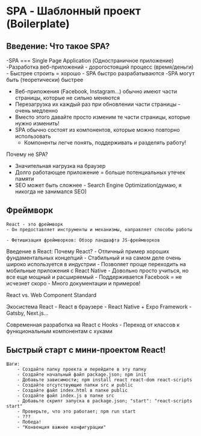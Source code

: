 # SPA - Шаблонный проект (Boilerplate)

## Введение: Что такое SPA?
-SPA === Single Page Application (Одностраничное приложение)
-Разработка веб-приложений - дорогостоящий процесс (время/деньги)
    - Быстрее строить = хорошо
    - SPA быстро разрабатываются
-SPA могут быть (теоретически) быстрее
   - Веб-приложения (Facebook, Instagram...) обычно имеют части страницы, которые не сильно меняются
   - Перезагрузка их каждый раз при обновлении части страницы - очень медленно
   - Вместо этого давайте просто изменим те части страницы, которые нужно изменить!
- SPA обычно состоят из компонентов, которые можно повторно использовать
    - Компоненты легче понять, поддерживать и разделять работу!

Почему не SPA?
   - Значительная нагрузка на браузер
   - Долго работающее приложение = больше потенциальных утечек памяти
   - SEO может быть сложнее - Search Engine Optimization(думаю, я никогда не занимался SEO) 

## Фреймворк
    React - это фреймворк
    - Он предоставляет инструменты и механизмы, направляет способы работы
    
    - Фетишизация фреймворков: Обзор ландшафта JS-фреймворков

Введение в React: Почему React?
    - Отличный пример хороших фундаментальных концепций
    - Стабильный и на самом деле очень широко используется в индустрии
    - Позволяет проще переходить на мобильные приложения с React Native
    - Довольно просто учиться, но все еще мощный и расширяемый
    - Поддерживается Facebook = не исчезнет скоро
    - Много документации и примеров!
    
React vs. Web Component Standard

Экосистема React
    - React в браузере
    - React Native + Expo Framework
    - Gatsby, Next.js...
    
Современная разработка на React с Hooks
    - Переход от классов к функциональным компонентам с хуками

## Быстрый старт с мини-проектом React!
    Шаги:
        - Создайте папку проекта и перейдите в эту папку
        - Создайте начальный файл package.json; npm init
        - Добавьте зависимости; npm install react react-dom react-scripts
        - Создайте отсутствующие папки src и public
        - Создайте файл index.html в папке public
        - Создайте файл index.js в папке src
        - Добавьте скрипт запуска в package.json; "start": "react-scripts start"
        - Проверьте, что это работает; npm run start
        - ???
        - Победа!
        - "Конвенция важнее конфигурации"